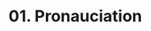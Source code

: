 <!--
Filename: 	note.md
Project: 	/Users/shume/Developer/zho/BasicLanguageLearningPart1/01
Author: 	shumez <https://github.com/shumez>
Created: 	2019-04-29 17:23:3
Modified: 	2019-04-29 17:44:37
-----
Copyright (c) 2019 shumez
-->

# 01. Pronauciation

<!-- ## ToC

* [](#)
    [](#) -->






##

<!-- ref -->

<!-- fig -->

<!-- <style type="text/css">
	img{width: 51%; float: right;}
</style> -->